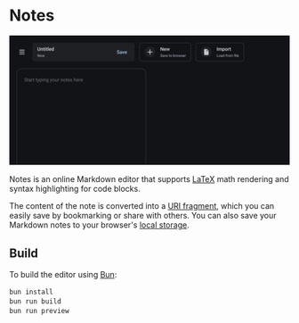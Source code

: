 # Notes

![Screenshot of Notes](screenshot.png)

Notes is an online Markdown editor that supports [LaTeX] math rendering
and syntax highlighting for code blocks.

The content of the note is converted into a [URI fragment], which you
can easily save by bookmarking or share with others. You can also save
your Markdown notes to your browser's [local storage].

## Build

To build the editor using [Bun]:

```sh
bun install
bun run build
bun run preview
```

[LaTeX]: https://www.latex-project.org/
[URI fragment]: https://en.wikipedia.org/wiki/URI_fragment
[local storage]: https://developer.mozilla.org/en-US/docs/Web/API/Web_Storage_API
[Bun]: https://bun.sh/
